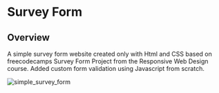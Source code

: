 # Survey Form

## Overview
A simple survey form website created only with Html and CSS based on freecodecamps Survey Form Project from the Responsive Web Design course.
Added custom form validation using Javascript from scratch.


![simple_survey_form](https://github.com/EveningStar05/survey-form/assets/98946459/7b488d52-243d-478b-a663-e6996794dca5)
